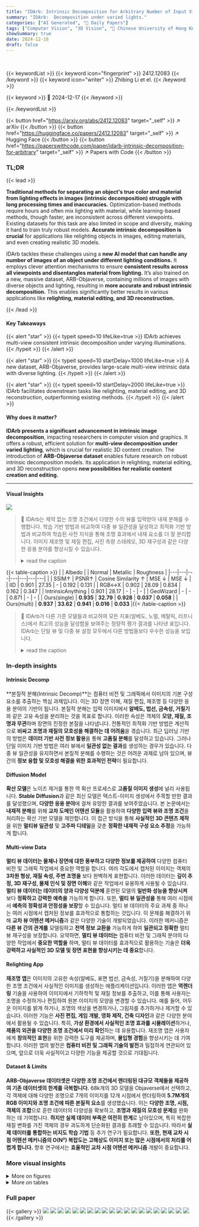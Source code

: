 ```yaml
---
title: "IDArb: Intrinsic Decomposition for Arbitrary Number of Input Views and Illuminations"
summary: "IDArb:  Decomposition under varied lights."
categories: ["AI Generated", "🤗 Daily Papers"]
tags: ["Computer Vision", "3D Vision", "🏢 Chinese University of Hong Kong",]
showSummary: true
date: 2024-12-16
draft: false
---
```


<br>

{{< keywordList >}}
{{< keyword icon="fingerprint" >}} 2412.12083 {{< /keyword >}}
{{< keyword icon="writer" >}} Zhibing Li et el. {{< /keyword >}}
 
{{< keyword >}} 🤗 2024-12-17 {{< /keyword >}}
 
{{< /keywordList >}}

{{< button href="https://arxiv.org/abs/2412.12083" target="_self" >}}
↗ arXiv
{{< /button >}}
{{< button href="https://huggingface.co/papers/2412.12083" target="_self" >}}
↗ Hugging Face
{{< /button >}}
{{< button href="https://paperswithcode.com/paper/idarb-intrinsic-decomposition-for-arbitrary" target="_self" >}}
↗ Papers with Code
{{< /button >}}




### TL;DR


{{< lead >}}

**Traditional methods for separating an object's true color and material from lighting effects in images (intrinsic decomposition) struggle with long processing times and inaccuracies.** Optimization-based methods require hours and often mix lighting with material, while learning-based methods, though faster, are inconsistent across different viewpoints.  Existing datasets for this task are also limited in scope and diversity, making it hard to train truly robust models. **Accurate intrinsic decomposition is crucial** for applications like relighting objects in images, editing materials, and even creating realistic 3D models. 



IDArb tackles these challenges using a **new AI model that can handle any number of images of an object under different lighting conditions.** It employs clever attention mechanisms to ensure **consistent results across all viewpoints and disentangles material from lighting.**  It’s also trained on a new, massive dataset, ARB-Objaverse, containing millions of images with diverse objects and lighting, resulting in **more accurate and robust intrinsic decomposition.**  This enables significantly better results in various applications like **relighting, material editing, and 3D reconstruction.**

{{< /lead >}}


#### Key Takeaways

{{< alert "star" >}}
{{< typeit speed=10 lifeLike=true >}} IDArb achieves multi-view consistent intrinsic decomposition under varying illuminations. {{< /typeit >}}
{{< /alert >}}

{{< alert "star" >}}
{{< typeit speed=10 startDelay=1000 lifeLike=true >}} A new dataset, ARB-Objaverse, provides large-scale multi-view intrinsic data with diverse lighting. {{< /typeit >}}
{{< /alert >}}

{{< alert "star" >}}
{{< typeit speed=10 startDelay=2000 lifeLike=true >}} IDArb facilitates downstream tasks like relighting, material editing, and 3D reconstruction, outperforming existing methods. {{< /typeit >}}
{{< /alert >}}

#### Why does it matter?
**IDArb presents a significant advancement in intrinsic image decomposition**, impacting researchers in computer vision and graphics. It offers a robust, efficient solution for **multi-view decomposition under varied lighting**, which is crucial for realistic 3D content creation.  The introduction of **ARB-Objaverse dataset** enables future research on robust intrinsic decomposition models. Its application in relighting, material editing, and 3D reconstruction opens **new possibilities for realistic content creation and editing.**

------
#### Visual Insights



![](https://arxiv.org/html/2412.12083/x1.png)

> 🔼 IDArb는 제약 없는 조명 조건에서 다양한 수의 뷰를 입력받아 내재 분해를 수행합니다. 학습 기반 방법과 비교하여 다중 뷰 일관성을 달성하고 최적화 기반 방법과 비교하여 학습된 사전 지식을 통해 조명 효과에서 내재 요소를 더 잘 분리합니다. 이미지 재조명 및 재질 편집, 사진 측량 스테레오, 3D 재구성과 같은 다양한 응용 분야를 향상시킬 수 있습니다.
> <details>
> <summary>read the caption</summary>
> Figure 1: IDArb tackles intrinsic decomposition for an arbitrary number of views under unconstrained illumination. Our approach (a) achieves multi-view consistency compared to learning-based methods and (b) better disentangles intrinsic components from lighting effects via learnt priors compared to optimization-based methods. Our method could enhance a wide range of applications such as image relighting and material editing, photometric stereo, and 3D reconstruction.
> </details>





{{< table-caption >}}
| | Albedo | | Normal | Metallic | Roughness |
|---|---|---|---|---|---|---| 
| | SSIM↑ | PSNR↑ | Cosine Similarity ↑ | MSE ↓ | MSE ↓ |
| IID | 0.901 | 27.35 | - | 0.192 | 0.131 |
| RGB↔X | 0.902 | 28.09 | 0.834 | 0.162 | 0.347 |
| IntrinsicAnything | 0.901 | 28.17 | - | - | - |
| GeoWizard | - | - | 0.871 | - | - |
| Ours(single) | **0.935** | **32.79** | **0.928** | **0.037** | **0.058** |
| Ours(multi) | **0.937** | **33.62** | **0.941** | **0.016** | **0.033** |{{< /table-caption >}}

> 🔼 IDArb가 다른 기준 모델들과 비교하여 모든 지표(알베도, 노멀, 메탈릭, 러프니스)에서 최고의 성능을 달성함을 보여주는 정량적 평가 결과를 나타낸 표입니다. IDArb는 단일 뷰 및 다중 뷰 설정 모두에서 다른 방법들보다 우수한 성능을 보입니다.
> <details>
> <summary>read the caption</summary>
> Table 1: Quantitative evaluation of IDArb against baselines. IDArb consistently achieves the best results among all albedo, normal, metallic and roughness metrics.
> </details>





### In-depth insights


#### Intrinsic Decomp
**본질적 분해(Intrinsic Decomp)**는 컴퓨터 비전 및 그래픽에서 이미지의 기본 구성 요소를 추출하는 핵심 과제입니다. 이는 3D 장면 이해, 재질 편집, 재조명 등 다양한 응용 분야의 기반이 됩니다. 본질적 분해는 입력 이미지에서 **알베도, 법선, 금속성, 거칠기**와 같은 고유 속성을 분리하는 것을 목표로 합니다. 이러한 속성은 객체의 **모양, 재질, 조명과 무관**하며 장면의 진정한 본질을 나타냅니다. 전통적인 최적화 기반 방법은 계산적으로 **비싸고 조명과 재질의 모호성을 해결하는 데 어려움**을 겪습니다. 최근 딥러닝 기반의 방법은 **데이터 기반 사전 정보 활용**을 통해 **고품질 분해**를 달성하고 있습니다. 그러나 단일 이미지 기반 방법은 여러 뷰에서 **일관성 없는 결과**를 생성하는 경우가 있습니다. 다중 뷰 일관성을 유지하면서 본질적 분해를 수행하는 것은 어려운 과제로 남아 있으며, 뷰 간의 **정보 융합 및 모호성 해결을 위한 효과적인 전략**이 필요합니다.

#### Diffusion Model
**확산 모델**은 노이즈 제거를 통한 역 확산 프로세스로 **고품질 이미지 생성**에 널리 사용됩니다. **Stable Diffusion**과 같은 최신 모델은 텍스트-이미지 생성에서 주목할 만한 결과를 달성했으며, **다양한 응용 분야**에 걸쳐 유망한 결과를 보여주었습니다. 본 논문에서는 **내재적 분해**를 위해 **교차 도메인 어텐션 모듈**을 활용하여 **다양한 입력 뷰와 조명 조건**을 처리하는 확산 기반 모델을 제안합니다. 이 접근 방식을 통해 **사실적인 3D 콘텐츠 제작**을 위한 **멀티뷰 일관성** 및 **고주파 디테일**을 갖춘 **정확한 내재적 구성 요소 추정**을 가능하게 합니다.

#### Multi-view Data
**멀티 뷰 데이터는 물체나 장면에 대한 풍부하고 다양한 정보를 제공하여** 다양한 컴퓨터 비전 및 그래픽 작업에서 중요한 역할을 합니다. 여러 각도에서 캡처된 이미지는 객체의 **3차원 형상, 재질 속성, 주변 조명을** 보다 완벽하게 표현합니다. 이러한 데이터는 **깊이 추정, 3D 재구성, 물체 인식 및 장면 이해**와 같은 작업에서 유용하게 사용될 수 있습니다. **멀티 뷰 데이터는 데이터의 양과 다양성 덕분에** 훈련된 모델의 **일반화 성능을 향상시켜** 보다 **정확하고 강력한 예측을** 가능하게 합니다. 또한, **멀티 뷰 일관성을** 통해 여러 시점에서 **예측의 정확성과 안정성을 보장**할 수 있습니다. 멀티 뷰 데이터의 주요 과제 중 하나는 여러 시점에서 캡처된 정보를 효과적으로 통합하는 것입니다. 이 문제를 해결하기 위해 **교차 뷰 어텐션 메커니즘**과 같은 다양한 기술이 개발되었습니다. 이러한 메커니즘은 **다른 뷰 간의 관계를** 모델링하고 **전역 정보 교환을** 가능하게 하여 **일관되고 정확한** 멀티 뷰 재구성을 보장합니다. 요약하면, **멀티 뷰 데이터는** 컴퓨터 비전 및 그래픽 분야의 다양한 작업에서 **중요한 역할을** 하며, 멀티 뷰 데이터를 효과적으로 활용하는 기술은 **더욱 강력하고 사실적인 3D 모델 및 장면 표현을 향상시키는 데 중요**합니다.

#### Relighting App
**재조명 앱**은 이미지의 고유한 속성(알베도, 표면 법선, 금속성, 거칠기)을 분해하여 다양한 조명 조건에서 사실적인 이미지를 생성하는 애플리케이션입니다. 이러한 앱은 **역렌더링** 기술을 사용하여 이미지에서 기하학적 및 재질 정보를 추출하고, 이를 통해 사용자는 조명을 수정하거나 편집하여 원본 이미지의 모양을 변경할 수 있습니다. 예를 들어, 어두운 이미지를 밝게 하거나, 조명의 색상을 변경하거나, 그림자를 추가하거나 제거할 수 있습니다. 이러한 기능은 **사진 편집, 게임 개발, 영화 제작, 건축 디자인**과 같은 다양한 분야에서 활용될 수 있습니다. 특히, **가상 환경에서 사실적인 조명 효과를 시뮬레이션**하거나, **제품의 외관을 다양한 조명 조건에서 미리 확인**하는 데 유용합니다. 재조명 앱은 사용자에게 **창의적인 표현**을 위한 강력한 도구를 제공하며, **몰입형 경험**을 향상시키는 데 기여합니다. 이러한 앱의 발전은 **컴퓨터 비전 및 그래픽 기술의 발전**과 밀접하게 연관되어 있으며, 앞으로 더욱 사실적이고 다양한 기능을 제공할 것으로 기대됩니다.

#### Dataset & Limits
**ARB-Objaverse 데이터셋은 다양한 조명 조건에서 렌더링된 대규모 객체들을 제공하여 기존 데이터셋의 한계를 극복합니다.** 68k개의 3D 모델을 Objaverse에서 선택하고, 각 객체에 대해 다양한 조명으로 7개의 이미지를 12개 시점에서 렌더링하여 **5.7M개의 RGB 이미지와 조명 조건에 따른 본질적 요소**를 생성했습니다. 이는 **다양한 조명, 시점, 객체의 조합**으로 훈련 데이터의 다양성을 확보하고, **조명과 재질의 모호성 문제**를 완화하는 데 기여합니다. **하지만 실제 데이터 부족은 여전히 한계**로 남아있으며, 특히 복잡한 재질 변화를 가진 객체의 경우 과도하게 단순화된 결과를 초래할 수 있습니다. 따라서 **실제 데이터를 통합하는 비지도 학습 기법** 등 추가 연구가 필요합니다. **또한, 현재 교차 시점 어텐션 메커니즘의 O(N²) 복잡도는 고해상도 이미지 또는 많은 시점에서의 처리를 어렵게 합니다.** 향후 연구에서는 **효율적인 교차 시점 어텐션 메커니즘** 개발이 중요합니다.


### More visual insights

<details>
<summary>More on figures
</summary>


![](https://arxiv.org/html/2412.12083/x2.png)

> 🔼 IDArb는 다양한 조명 조건에서 촬영된 임의 개수의 이미지를 입력받아 intrinsic decomposition을 수행하는 확산 기반 모델입니다. 그림은 IDArb의 전체적인 구조와 UNet 내부의 attention block을 보여줍니다. 입력 이미지들은 N_v개의 시점과 N_i개의 조명 조건에서 샘플링되며, 각 이미지의 latent vector는 가우시안 노이즈와 연결되어 denoising에 사용됩니다. Intrinsic component는 Albedo, Normal, Metallic&Roughness의 세 가지 triplet으로 나뉘며, 각각 특정 텍스트 프롬프트를 사용하여 모델을 안내합니다. UNet 내부의 attention block은 cross-component attention과 cross-view attention 모듈을 통해 component와 시점 간의 정보 교환을 촉진하여, 전역 정보 교환을 가능하게 합니다.
> <details>
> <summary>read the caption</summary>
> Figure 2: Top: Overview of  IDArb. Bottom: Illustration of the attention block within the UNet. Our training batch consists of N𝑁Nitalic_N input images, sampled from Nvsubscript𝑁𝑣N_{v}italic_N start_POSTSUBSCRIPT italic_v end_POSTSUBSCRIPT viewpoints and Nisubscript𝑁𝑖N_{i}italic_N start_POSTSUBSCRIPT italic_i end_POSTSUBSCRIPT illuminations. The latent vector for each image is concatenated with Gaussian noise for denoising. Intrinsic components are divided into three triplets (D𝐷Ditalic_D=3): Albedo, Normal and Metallic&Roughness. Specific text prompts are used to guide the model toward different intrinsic components. For attention block inside UNet, we introduce cross-component and cross-view attention module into it, where attention is applied across components and views, facilitating global information exchange.
> </details>



![](https://arxiv.org/html/2412.12083/x3.png)

> 🔼 ARB-Objaverse 데이터셋은 다양한 물체들을 여러 조명 조건에서 렌더링하여 조명 변화에 강인한 학습 데이터를 제공합니다. 각 물체는 albedo, normal, metallic, roughness와 같은 intrinsic 요소들과 함께 제공됩니다. 그림에서 ABO, G-Objaverse, A12-Objaverse 데이터셋과 비교하여 ARB-Objaverse의 다양한 물체 및 조명 조건을 확인할 수 있습니다.
> <details>
> <summary>read the caption</summary>
> Figure 3: Overview of the Arb-Objaverse dataset. Our custom dataset features a diverse collection of objects rendered under various lighting conditions, accompanied by their intrinsic components.
> </details>



![](https://arxiv.org/html/2412.12083/x4.png)

> 🔼 (a) 알베도 추정. IDArb는 학습 기반 접근 방식과 달리 하이라이트와 그림자를 효과적으로 제거하여 더 정확한 알베도 맵을 생성합니다. 최적화 기반 방법과 비교했을 때, IDArb는 조명 효과를 알베도에 삽입하지 않고 더 나은 결과를 보입니다.
> <details>
> <summary>read the caption</summary>
> (a) Albedo estimation. Our method effectively removes highlights and shadows.
> </details>



![](https://arxiv.org/html/2412.12083/x5.png)

> 🔼 IDArb가 다른 방법들(RGB→X, GeoWizard)과 비교하여, 평면을 올바르게 예측하면서도 물체의 형태를 잘 나타내는 노멀 맵을 생성하는 것을 보여줍니다. RGB→X는 물체의 텍스처에 의해 간섭을 받는 모습을 보이며, GeoWizard는 흐릿한 결과를 생성합니다.
> <details>
> <summary>read the caption</summary>
> (b) Normal estimation. Our method gives shape geometry while correctly predicting flat surface.
> </details>



![](https://arxiv.org/html/2412.12083/x6.png)

> 🔼 IDArb는 텍스처 패턴 및 조명의 간섭 없이 실제와 같은 결과를 생성하여 금속성 추정에서 IID 및 RGB↔X보다 성능이 뛰어납니다.
> <details>
> <summary>read the caption</summary>
> (c) Metallic estimation. Our method outperforms IID and RGB↔↔\leftrightarrow↔X with plausible results free of interference from texture patterns and lighting.
> </details>



![](https://arxiv.org/html/2412.12083/x7.png)

> 🔼 IDArb가 텍스처 패턴 및 조명의 간섭 없이 그럴듯한 결과를 생성하여 IID와 RGB↔X보다 우수한 성능으로 거칠기를 예측하는 것을 보여줍니다.
> <details>
> <summary>read the caption</summary>
> (d) Roughness estimation. Our method outperforms IID and RGB↔↔\leftrightarrow↔X with plausible results free of interference from texture patterns and lighting.
> </details>



![](https://arxiv.org/html/2412.12083/x8.png)

> 🔼 IDArb 모델은 합성 데이터에서 다른 방법들과 비교하여 우수한 내재적 추정 결과를 보여줍니다. 그림은 albedo, normal, metallic, roughness 추정 결과를 IID, RGB→X, IntrinsicAnything, GeoWizard 와 같은 기존 방법들과 비교하고 있습니다. IDArb는 albedo에서 하이라이트와 그림자를 효과적으로 제거하고, normal에서 정확한 기하학적 형태를 제공하며, metallic과 roughness에서 텍스처 패턴 및 조명의 간섭을 제거하여 사실적인 결과를 제공합니다.
> <details>
> <summary>read the caption</summary>
> Figure 4: Qualitative comparison on synthetic data.  IDArb demonstrates superior intrinsic estimation compared to all other methods.
> </details>



![](https://arxiv.org/html/2412.12083/x9.png)

> 🔼 이 그림은 실제 데이터에 대한 IDArb의 정성적 비교 결과를 보여줍니다. IDArb은 실제 데이터에 대해서도 잘 일반화되어 정확하고 설득력 있는 분해능과 고주파 디테일을 제공합니다. 왼쪽에서 오른쪽으로 입력 이미지, IntrinsicAnything로 예측한 결과, IDArb으로 예측한 알베도, 노말, 메탈릭, 러프니스를 보여줍니다. IDArb은 IntrinsicAnything보다 더 나은 디테일과 사실적인 결과를 생성합니다.
> <details>
> <summary>read the caption</summary>
> Figure 5: Qualitative comparison on real-world data.  IDArb generalizes well to real data, with accurate, convincing decompositions and high-frequency details.
> </details>



![](https://arxiv.org/html/2412.12083/x10.png)

> 🔼 (a) 여러 입력 이미지로 구성된 샘플의 다중 뷰 일관성 시각적 비교입니다. IDArb는 학습 기반 방법(IntrinsicAnything)과 비교하여 다중 뷰 일관성을 달성하고 최적화 기반 방법을 통해 학습된 사전을 통해 조명 효과에서 내재적 구성 요소를 더 잘 분리합니다.
> <details>
> <summary>read the caption</summary>
> (a)
> </details>



![](https://arxiv.org/html/2412.12083/x11.png)

> 🔼 (b) 최적화 기반 방법(NVDiffRecMC)과 학습 기반 방법(IntrinsicAnything)의 단점을 보여주는 그림입니다. NVDiffRecMC는 조명 효과가 재질에 잘못 반영되어(예: 금속성 오브젝트의 어두운 색상), IntrinsicAnything는 멀티 뷰 입력에 대해 일관성 없는 결과를 생성합니다. 이에 반해 IDArb는 학습 기반 방식으로 멀티 뷰 일관성을 유지하면서 조명 효과와 재질을 더 잘 분리합니다.
> <details>
> <summary>read the caption</summary>
> (b)
> </details>



![](https://arxiv.org/html/2412.12083/x12.png)

> 🔼 이 그림은 교차 구성 요소 주의 및 훈련 전략에 대한 절제 연구 결과를 보여줍니다. (a)는 교차 구성 요소 주의가 없을 때 금속 및 거칠기와 같은 본질적인 구성 요소의 예측이 저하됨을 보여주며, 이는 이러한 구성 요소 간의 상호 작용을 모델링하는 것의 중요성을 강조합니다. (b)는 다중 뷰 입력과 단일 이미지 입력을 모두 사용한 훈련 전략의 효과를 보여줍니다. 다중 뷰 입력만 사용하여 훈련하면 단일 이미지 입력에 대한 성능이 저하되는 반면, 제안된 훈련 전략은 다양한 입력 유형에 대한 강력한 일반화 기능을 보여줍니다. 또한, 높은 노이즈 레벨로 노이즈 스케줄러를 이동하면 금속 및 거칠기 구성 요소의 예측이 향상됩니다.
> <details>
> <summary>read the caption</summary>
> Figure 6: Ablative studies on (a) cross-component attention and (b) training strategy.
> </details>



![](https://arxiv.org/html/2412.12083/x13.png)

> 🔼 이 그림은 다양한 수의 뷰포인트와 조명 조건에서 IDArb 모델의 성능을 보여줍니다. 뷰포인트 수(#V)와 조명 조건 수(#L)를 다양하게 변경하며 실험한 결과, 뷰포인트와 조명 조건의 수가 증가할수록 전반적인 분해 성능이 향상됨을 알 수 있습니다. 특히 금속성 및 거칠기 예측의 경우, 다중 조명 캡처가 조명 효과로 인한 모호성을 해결하는 데 매우 효과적입니다. 8개 이상의 뷰포인트를 추가하면 성능 향상이 감소하는 경향을 보입니다. x축은 뷰포인트 수를 나타내고, y축은 알베도, 노멀, 메탈릭, 러프니스 각각의 성능 지표 값의 변화를 나타냅니다. 색상 변화를 통해 뷰포인트 수와 조명 조건 수에 따른 성능 변화를 시각적으로 확인할 수 있습니다.
> <details>
> <summary>read the caption</summary>
> Figure 7: Effects of number of viewpoints and lighting conditions. We find increasing the number of viewpoints and the lighting conditions generally improves decomposition performance.
> </details>



![](https://arxiv.org/html/2412.12083/x14.png)

> 🔼 이 그림은 실제 환경에서 촬영된 이미지(a)를 사용하여 새로운 조명 조건에서의 리라이팅 결과(b)와 재질 속성 변경 결과(c)를 보여줍니다. IDArb 모델을 사용하면 입력 이미지에서 알베도, 노말, 메탈릭, 러프니스 등의 고유 요소를 추출하여 재질 및 조명 편집과 같은 다양한 다운스트림 작업에 활용할 수 있습니다.
> <details>
> <summary>read the caption</summary>
> Figure 8: Relighting and material editing results. From in-the-wild captures (a), our model allows for relighting under novel illumination (b) and material property modifications (c).
> </details>



![](https://arxiv.org/html/2412.12083/x15.png)

> 🔼 이 그림은 최적화 기반 역렌더링 기법인 NVDiffRecMC에 저자들이 제안한 방법을 적용하여 재질 추정 결과를 향상시킨 것을 보여줍니다. 저자들의 방법은 각 학습 이미지를 해당하는 재질 요소로 분해하고, 이를 pseudo-material label로 사용합니다. 매 반복마다 NVDiffRecMC에서 예측한 재질 요소와 저자들의 방법으로 예측한 값 사이의 L2 정규화 항을 추가하여 물리적 타당성을 보장합니다. 그림에서 볼 수 있듯이, 저자들의 방법을 적용하면 NVDiffRecMC에서 재구성된 albedo의 색상 변화 문제가 크게 완화되어, 더 나은 품질의 렌더링 결과를 얻을 수 있습니다.
> <details>
> <summary>read the caption</summary>
> Figure 9: Optimization-based inverse rendering results. Our method guides NVDiffecMC generate more plausible material results.
> </details>



![](https://arxiv.org/html/2412.12083/x16.png)

> 🔼 이 그림은 OpenIllumination 및 NeRFactor 데이터셋에서 4개의 OLAT(One-Light-At-a-Time) 이미지를 사용하여 예측한 사진 측량 스테레오 결과를 보여줍니다. OLAT 조건에서는 각 이미지가 주변 조광 없이 단일 점 광원으로 조명되어 그림자가 생깁니다. 그림에는 입력 OLAT 이미지, 예측된 알베도 및 법선 맵이 표시되어 있습니다. IDArb은 OLAT와 같은 까다로운 조건에서도 실제 및 합성 데이터 모두에서 좋은 결과를 생성합니다.
> <details>
> <summary>read the caption</summary>
> Figure 10: Photometric stereo results using 4 OLAT images in OpenIllumination and NeRFactor.
> </details>



![](https://arxiv.org/html/2412.12083/x17.png)

> 🔼 이 그림은 실제 데이터에 대한 추가적인 결과를 보여줍니다. 각 행은 입력 이미지와 해당 이미지에서 추출한 알베도, 노멀, 메탈릭, 러프니스 맵을 나타냅니다. IDArb은 다양한 실제 물체에 대해 사실적이고 세부적인 결과를 생성합니다. 이는 IDArb이 합성 데이터로 훈련되었음에도 불구하고 실제 이미지에 잘 일반화됨을 보여줍니다.
> <details>
> <summary>read the caption</summary>
> Figure 11: More results on real-world data.
> </details>



![](https://arxiv.org/html/2412.12083/x18.png)

> 🔼 이 그림은 실제 데이터에 대한 추가 결과와 재구성 및 재조명 이미지를 보여줍니다. 입력 이미지에서 예측된 albedo, normal, metallic, roughness를 사용하여 렌더링된 이미지(Recon)와 다양한 조명 조건에서 재조명된 이미지(Relit 1, 2, 3)를 통해 모델의 성능을 시각적으로 확인할 수 있습니다. 오토바이, 자동차, 트럼펫, 빵과 잼 등 다양한 종류의 물체에 대한 결과를 제시하여 모델의 일반화 능력을 보여줍니다.
> <details>
> <summary>read the caption</summary>
> Figure 12: More results on real-world data. We also provide the reconstructed and relighting images.
> </details>



![](https://arxiv.org/html/2412.12083/x19.png)

> 🔼 이 그림은 여러 시점에서 촬영된 데이터에 대한 추가적인 결과를 보여줍니다. 각 행은 서로 다른 다중 시점 데이터셋을 나타내며, 입력 이미지와 함께 예측된 알베도, 노멀, 메탈릭, 러프니스 맵이 표시됩니다. 첫 번째 행은 드럼 세트, 두 번째 행은 다양한 음식이 담긴 접시, 세 번째 행은 샌드위치와 핫도그가 담긴 접시입니다. 이 그림을 통해 IDArb 모델이 다양한 다중 시점 데이터에서 일관성 있는 본질적 요소를 추출하는 능력을 보여줍니다.
> <details>
> <summary>read the caption</summary>
> Figure 13: More results on multi-view data.
> </details>



![](https://arxiv.org/html/2412.12083/x20.png)

> 🔼 NeRD 데이터셋(Boss 외, 2021a)의 각 장면에 대해 4개의 뷰를 입력하여 극단적인 조명 변화가 있는 다중 뷰 이미지에서 본 모델의 성능을 평가합니다. 각 뷰는 서로 다른 조명 조건에서 렌더링됩니다. 입력 이미지, 알베도, 노멀, 메탈릭, 러프니스를 예측한 결과가 표시됩니다.
> <details>
> <summary>read the caption</summary>
> Figure 14: Multiview images with extreme lighting variation. For each scene in NeRD dataset (Boss et al., 2021a), we input 4 views.
> </details>



![](https://arxiv.org/html/2412.12083/x21.png)

> 🔼 이 그림은 IDArb 모델의 실패 사례를 보여줍니다. 첫 번째 행은 야외 장면으로, 모델이 객체 중심 데이터에 대해 주로 훈련되었기 때문에 어려움을 겪습니다. 두 번째 행은 텍스트가 있는 이미지로, 모델이 올바른 텍스트 구조를 복구하지 못합니다. 세 번째 행은 전화기 이미지로, 모델이 미묘한 재질 디테일을 보존하지 못하고 지나치게 단순화된 출력을 생성합니다. 이러한 문제는 합성 훈련 데이터가 종종 더 단순한 재질 변형을 포함하고 있어 모델이 세밀한 재질 속성을 과도하게 단순화하게 만드는 것에서 비롯됩니다.
> <details>
> <summary>read the caption</summary>
> Figure 15: Failure cases.
> </details>



![](https://arxiv.org/html/2412.12083/x22.png)

> 🔼 Mip-NeRF 360 데이터셋의 야외 장면에 대한 IDArb의 결과를 보여줍니다. 각 장면에 대해 4개의 뷰를 입력으로 사용했습니다. 그림에는 입력 이미지, 예측된 알베도, 법선, 메탈릭, 러프니스 맵이 포함되어 있습니다. IDArb은 다양한 야외 장면에서 일관되고 정확한 내재적 이미지 분해를 수행하는 것을 보여줍니다.
> <details>
> <summary>read the caption</summary>
> Figure 16: Results on Mip-NeRF 360 (Barron et al., 2022) (Part 1, outdoor). We input 4 views for each scene.
> </details>



</details>




<details>
<summary>More on tables
</summary>


{{< table-caption >}}
| # OLAT Images | 2 | 2 | 4 | 4 | 8 | 8 |
|---|---|---|---|---|---|---| 
| Methods | Albedo\uparrow | Normal\uparrow | Albedo\uparrow | Normal\uparrow | Albedo\uparrow | Normal\uparrow |
| IID | 22.23 | - | 22.40 | - | 22.86 | - |
| RGB <->X | 21.29 | 0.71 | 22.08 | 0.77 | 23.29 | 0.81 |
| SDM-UniPS | 22.95 | 0.74 | 23.20 | 0.76 | 23.37 | 0.81 |
| Ours | **23.50** | **0.83** | **23.64** | **0.84** | **25.15** | **0.85** |{{< /table-caption >}}
> 🔼 NeRFactor 데이터셋에서 Photometric Stereo에 대한 정량적 결과를 보여주는 표입니다. 2, 4, 8개의 OLAT(One-Light-At-a-Time) 이미지를 사용하여 성능을 평가했으며, 제안된 방법(Ours)이 비교된 모든 방법 중에서 최고의 성능을 달성했습니다.  OLAT은 각 이미지가 주변광 없이 단일 점 광원으로만 비춰지는 까다로운 조건으로, 그림자도 강하게 드리워집니다. 이러한 조건에서도 본 연구의 방법은 다른 방법들과 비교하여 albedo 및 normal 예측 정확도가 가장 높았습니다.
> <details>
> <summary>read the caption</summary>
> Table 2: Quantitative results for photometric stereo on NeRFactor. We evaluate performance using 2, 4, and 8 OLAT images, and achieve the best performance among all compared methods.
> </details>

{{< table-caption >}}
| | Nerfactor | | | Synthetic4Relight | | | |
|---|---|---|---|---|---|---|---|---| 
| | Albedo (raw) | Albedo (scaled) | Relighting | Albedo (raw) | Albedo (scaled) | Relighting | Roughness |
| NVDiffRecMC | 17.89 | 25.88 | 22.65 | 17.03 | 29.64 | 24.05 | 0.046 |
| NVDiffRecMC w/ Ours | **20.90** | **26.61** | **27.20** | **26.42** | **30.73** | **31.01** | **0.014** |{{< /table-caption >}}
> 🔼 IDArb를 pseudo label로 사용하여 최적화 기반 역렌더링 기법의 성능을 향상시키는 실험 결과를 NeRFactor 및 Synthetic4Relight 데이터셋에 대해 나타낸 표입니다. albedo, relighting, roughness에 대한 정량적 평가 결과를 IDArb를 사용하지 않은 경우와 비교하여 제시합니다.
> <details>
> <summary>read the caption</summary>
> Table 3: Ablation on IDArb pseudo labels for optimization-based inverse rendering on NeRFactor and Synthetic4Relight datasets.
> </details>

{{< table-caption >}}
| # L | # V | 1 | 2 | 4 | 8 | 12 |
|---|---|---|---|---|---|---| 
| 1 | | 29.16 | 28.72 | 30.12 | 30.49 | 30.77 |
| 2 | | 29.96 | 30.26 | 30.96 | 31.13 | 31.26 |
| 3 | | 30.25 | 30.73 | 31.16 | 31.33 | 31.40 |{{< /table-caption >}}
> 🔼 이 표는 다양한 수의 뷰포인트(# V) 및 조명 조건(# L)에 따른 알베도 성능(PSNR, ↑↑는 값이 클수록 좋음)을 보여줍니다. 뷰포인트 수와 조명 조건 수가 증가함에 따라 알베도 추정 성능이 향상됨을 알 수 있습니다.
> <details>
> <summary>read the caption</summary>
> Table 4: Albedo Performance ↑↑\uparrow↑ across different numbers of viewpoints (# V) and lightings (# L).
> </details>

{{< table-caption >}}
| # L | # V | 1 | 2 | 4 | 8 | 12 |
|---|---|---|---|---|---|---| 
| 1 |  | 0.909 | 0.910 | 0.925 | 0.930 | 0.932 |
| 2 |  | 0.922 | 0.927 | 0.930 | 0.933 | 0.934 |
| 3 |  | 0.926 | 0.931 | 0.931 | 0.934 | 0.935 |{{< /table-caption >}}
> 🔼 다양한 수의 뷰포인트(# V)와 조명 조건(# L)에 따른 법선 예측 성능(Cosine Similarity)을 보여주는 표입니다. 뷰포인트와 조명 조건 수가 증가함에 따라 법선 예측 성능이 향상되는 것을 확인할 수 있습니다.
> <details>
> <summary>read the caption</summary>
> Table 5: Normal Performance ↑↑\uparrow↑ across different numbers of viewpoints (# V) and lightings (# L).
> </details>

{{< table-caption >}}
| # L | # V | 1 | 2 | 4 | 8 | 12 |
|---|---|---|---|---|---|---| 
| 1 |   | 0.105 | 0.116 | 0.068 | 0.059 | 0.050 |
| 2 |   | 0.061 | 0.068 | 0.047 | 0.044 | 0.042 |
| 3 |   | 0.061 | 0.056 | 0.048 | 0.045 | 0.040 |{{< /table-caption >}}
> 🔼 이 표는 다양한 수의 뷰포인트(# V)와 조명 조건(# L)에 대한 금속성 성능을 정량적으로 보여줍니다. 뷰포인트 수와 조명 조건이 증가함에 따라 금속성 추정 성능이 향상됨을 보여줍니다. 숫자가 낮을수록 성능이 더 좋다는 것을 의미합니다.
> <details>
> <summary>read the caption</summary>
> Table 6: Metallic Performance ↓↓\downarrow↓ across different numbers of viewpoints (# V) and lightings (# L).
> </details>

{{< table-caption >}}
| # L | # V | 1 | 2 | 4 | 8 | 12 |
|---|---|---|---|---|---|---| 
| 1 | | 0.049 | 0.050 | 0.024 | 0.019 | 0.021 |
| 2 | | 0.043 | 0.026 | 0.019 | 0.016 | 0.015 |
| 3 | | 0.031 | 0.022 | 0.016 | 0.014 | 0.013 |{{< /table-caption >}}
> 🔼 이 표는 다양한 수의 뷰포인트(# V)와 조명 조건(# L)에 따른 거칠기 성능을 정량적으로 보여줍니다. 뷰포인트 수와 조명 조건이 증가함에 따라 거칠기 예측 성능이 향상되는 것을 알 수 있습니다.
> <details>
> <summary>read the caption</summary>
> Table 7: Roughness Performance ↓↓\downarrow↓ across different numbers of viewpoints (# V) and lightings (# L).
> </details>

{{< table-caption >}}
| | SSIM↑ | PSNR↑ | LPIPS↓ |
|---|---|---|---| 
| Ours | 0.876 | **27.98** | **0.117** |
| IntrinsicAnything | **0.896** | 25.66 | 0.150 |{{< /table-caption >}}
> 🔼 MIT-Intrinsic 데이터셋에서 albedo 예측 정확도를 IntrinsicAnything와 비교한 표입니다. SSIM, PSNR, LPIPS 척도를 사용하여 평가했습니다.
> <details>
> <summary>read the caption</summary>
> Table 8: Quantitative comparisons on MIT-Intrinsic.
> </details>

{{< table-caption >}}
|                      | Normal Cosine Distance↓ | Albedo SSIM↑ | Albedo PSNR↑ | Albedo LPIPS↓ | Re-rendering PSNR-H↑ | Re-rendering PSNR-L↑ | Re-rendering SSIM↑ | Re-rendering LPIPS↓ |
|----------------------|-----------------------|-------------|-------------|------------|-------------------|-------------------|----------------|----------------|
| Ours(single)        | 0.041                 | 0.978      | 41.30      | 0.039       | 24.11              | 31.28              | 0.969           | 0.024           |
| Ours(multi)         | **0.029**            | **0.978**   | **41.46**   | **0.038**    | **24.36**           | **31.43**           | **0.970**        | **0.024**        |
| StableNormal        | **0.038**            |             |             |            |                   |                   |                |                |
| IntrinsicNeRF       |                       | **0.981**   | 39.31      | 0.048       |                   |                   |                |                |{{< /table-caption >}}
> 🔼 Stanford-ORB 데이터셋에서의 정량적 비교 결과를 보여주는 표입니다. 단일 이미지 입력과 다중 이미지 입력에 대한 저희 모델(Ours)의 성능을 StableNormal 및 IntrinsicNeRF와 비교합니다. 노멀 추정, 알베도 추정, 그리고 리렌더링 결과에 대한 평가 결과를 포함하며, 각 메트릭에 대한 최고 성능은 볼드체로 표시됩니다.
> <details>
> <summary>read the caption</summary>
> Table 9: Quantitative comparisons on Stanford-ORB.
> </details>

</details>




### Full paper

{{< gallery >}}
<img src="paper_images/1.png" class="grid-w50 md:grid-w33 xl:grid-w25" />
<img src="paper_images/2.png" class="grid-w50 md:grid-w33 xl:grid-w25" />
<img src="paper_images/3.png" class="grid-w50 md:grid-w33 xl:grid-w25" />
<img src="paper_images/4.png" class="grid-w50 md:grid-w33 xl:grid-w25" />
<img src="paper_images/5.png" class="grid-w50 md:grid-w33 xl:grid-w25" />
<img src="paper_images/6.png" class="grid-w50 md:grid-w33 xl:grid-w25" />
<img src="paper_images/7.png" class="grid-w50 md:grid-w33 xl:grid-w25" />
<img src="paper_images/8.png" class="grid-w50 md:grid-w33 xl:grid-w25" />
<img src="paper_images/9.png" class="grid-w50 md:grid-w33 xl:grid-w25" />
<img src="paper_images/10.png" class="grid-w50 md:grid-w33 xl:grid-w25" />
<img src="paper_images/11.png" class="grid-w50 md:grid-w33 xl:grid-w25" />
<img src="paper_images/12.png" class="grid-w50 md:grid-w33 xl:grid-w25" />
<img src="paper_images/13.png" class="grid-w50 md:grid-w33 xl:grid-w25" />
<img src="paper_images/14.png" class="grid-w50 md:grid-w33 xl:grid-w25" />
<img src="paper_images/15.png" class="grid-w50 md:grid-w33 xl:grid-w25" />
<img src="paper_images/16.png" class="grid-w50 md:grid-w33 xl:grid-w25" />
<img src="paper_images/17.png" class="grid-w50 md:grid-w33 xl:grid-w25" />
<img src="paper_images/18.png" class="grid-w50 md:grid-w33 xl:grid-w25" />
<img src="paper_images/19.png" class="grid-w50 md:grid-w33 xl:grid-w25" />
<img src="paper_images/20.png" class="grid-w50 md:grid-w33 xl:grid-w25" />
{{< /gallery >}}